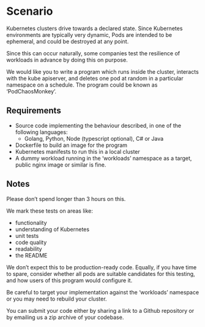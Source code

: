# Scenario

Kubernetes clusters drive towards a declared state. Since Kubernetes environments are
typically very dynamic, Pods are intended to be ephemeral, and could be destroyed at any
point.

Since this can occur naturally, some companies test the resilience of workloads in advance by
doing this on purpose.

We would like you to write a program which runs inside the cluster, interacts with the kube apiserver, and deletes one pod at random in a particular namespace on a schedule. The program could be known as ‘PodChaosMonkey’. 

## Requirements
- Source code implementing the behaviour described, in one of the following languages:
  - Golang, Python, Node (typescript optional), C# or Java
- Dockerfile to build an image for the program
- Kubernetes manifests to run this in a local cluster
- A dummy workload running in the ‘workloads’ namespace as a target, public nginx image or similar is fine.


## Notes

Please don’t spend longer than 3 hours on this.

We mark these tests on areas like: 
 - functionality
 - understanding of Kubernetes
 - unit tests
 - code quality
 - readability 
 - the README

We don’t expect this to be production-ready code. Equally, if you have time to spare, consider whether all pods are suitable candidates for this testing, and how users of this program would configure it.

Be careful to target your implementation against the ‘workloads’ namespace or you may need to rebuild your cluster.

You can submit your code either by sharing a link to a Github repository or by emailing us a zip archive of your codebase.
